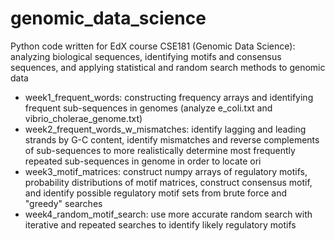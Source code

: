 # genomic_data_science
Python code written for EdX course CSE181 (Genomic Data Science): analyzing biological sequences, identifying motifs and consensus sequences, and applying statistical and random search methods to genomic data
- week1_frequent_words: constructing frequency arrays and identifying frequent sub-sequences in genomes (analyze e_coli.txt and vibrio_cholerae_genome.txt)
- week2_frequent_words_w_mismatches: identify lagging and leading strands by G-C content, identify mismatches and reverse complements of sub-sequences to more realistically determine most frequently repeated sub-sequences in genome in order to locate ori
- week3_motif_matrices: construct numpy arrays of regulatory motifs, probability distributions of motif matrices, construct consensus motif, and identify possible regulatory motif sets from brute force and "greedy" searches
- week4_random_motif_search: use more accurate random search with iterative and repeated searches to identify likely regulatory motifs
